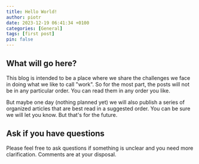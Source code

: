 ```yaml
---
title: Hello World!
author: piotr
date: 2023-12-19 06:41:34 +0100
categories: [General]
tags: [first post]
pin: false
---
```


## What will go here?

This blog is intended to be a place where we share the challenges we face in doing what we like to call "work". So for the most part, the posts will not be in any particular order. You can read them in any order you like.

But maybe one day (nothing planned yet) we will also publish a series of organized articles that are best read in a suggested order. You can be sure we will let you know. But that's for the future.

## Ask if you have questions

Please feel free to ask questions if something is unclear and you need more clarification. Comments are at your disposal.

